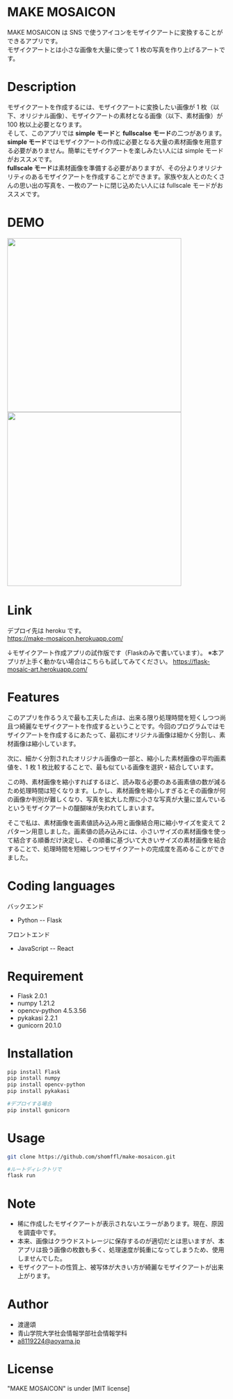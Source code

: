 # MAKE MOSAICON

MAKE MOSAICON は SNS で使うアイコンをモザイクアートに変換することができるアプリです。  
モザイクアートとは小さな画像を大量に使って 1 枚の写真を作り上げるアートです。

# Description

モザイクアートを作成するには、モザイクアートに変換したい画像が 1 枚（以下、オリジナル画像）、モザイクアートの素材となる画像（以下、素材画像）が 100 枚以上必要となります。  
そして、このアプリでは **simple モード**と **fullscalse モード**の二つがあります。  
**simple モード**ではモザイクアートの作成に必要となる大量の素材画像を用意する必要がありません。簡単にモザイクアートを楽しみたい人には simple モードがおススメです。  
**fullscale モード**は素材画像を準備する必要がありますが、その分よりオリジナリティのあるモザイクアートを作成することができます。家族や友人とのたくさんの思い出の写真を、一枚のアートに閉じ込めたい人には fullscale モードがおススメです。

# DEMO

<img src="https://user-images.githubusercontent.com/89062440/137499765-3d0ee275-0b0c-456d-a807-c8912356cf96.gif" height="400vmax">
<img src="https://user-images.githubusercontent.com/89062440/137502253-7f0cb8f1-fb19-47cc-8580-5eeefccbbda4.gif" width="400vmax">

# Link

デプロイ先は heroku です。  
https://make-mosaicon.herokuapp.com/

↓モザイクアート作成アプリの試作版です（Flaskのみで書いています）。
※本アプリが上手く動かない場合はこちらも試してみてください。
https://flask-mosaic-art.herokuapp.com/

# Features

このアプリを作るうえで最も工夫した点は、出来る限り処理時間を短くしつつ尚且つ綺麗なモザイクアートを作成するということです。今回のプログラムではモザイクアートを作成するにあたって、最初にオリジナル画像は細かく分割し、素材画像は縮小しています。

次に、細かく分割されたオリジナル画像の一部と、縮小した素材画像の平均画素値を、1 枚 1 枚比較することで、最も似ている画像を選択・結合しています。

この時、素材画像を縮小すればするほど、読み取る必要のある画素値の数が減るため処理時間は短くなります。しかし、素材画像を縮小しすぎるとその画像が何の画像か判別が難しくなり、写真を拡大した際に小さな写真が大量に並んでいるというモザイクアートの醍醐味が失われてしまいます。

そこで私は、素材画像を画素値読み込み用と画像結合用に縮小サイズを変えて 2 パターン用意しました。画素値の読み込みには、小さいサイズの素材画像を使って結合する順番だけ決定し、その順番に基づいて大きいサイズの素材画像を結合することで、処理時間を短縮しつつモザイクアートの完成度を高めることができました。

# Coding languages

バックエンド

- Python -- Flask

フロントエンド

- JavaScript -- React

# Requirement

- Flask 2.0.1
- numpy 1.21.2
- opencv-python 4.5.3.56
- pykakasi 2.2.1
- gunicorn 20.1.0

# Installation

```bash
pip install Flask
pip install numpy
pip install opencv-python
pip install pykakasi

#デプロイする場合
pip install gunicorn
```

# Usage

```bash
git clone https://github.com/shomffl/make-mosaicon.git

#ルートディレクトリで
flask run
```

# Note

- 稀に作成したモザイクアートが表示されないエラーがあります。現在、原因を調査中です。
- 本来、画像はクラウドストレージに保存するのが適切だとは思いますが、本アプリは扱う画像の枚数も多く、処理速度が鈍重になってしまうため、使用しませんでした。
- モザイクアートの性質上、被写体が大きい方が綺麗なモザイクアートが出来上がります。

# Author

- 渡邊頌
- 青山学院大学社会情報学部社会情報学科
- a8119224@aoyama.jp

# License

"MAKE MOSAICON" is under [MIT license]
